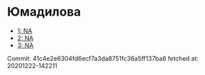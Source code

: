 # Юмадилова
- [1: NA](1.md)
- [2: NA](2.md)
- [3: NA](3.md)

Commit: 41c4e2e6304fd6ecf7a3da8751fc36a5ff137ba8
 fetched at: 20201222-142211
